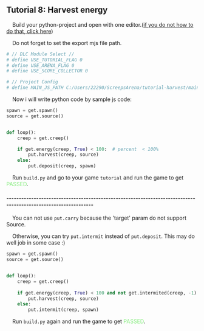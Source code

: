 ## Tutorial 8: Harvest energy

&nbsp;&nbsp;&nbsp;&nbsp;Build your python-project and open with one editor.([if you do not how to do that, click here](https://github.com/EagleBaby/python_screeps_arena/blob/main/README.md))


&nbsp;&nbsp;&nbsp;&nbsp;Do not forget to set the export mjs file path.
```python
# // DLC Module Select //
# define USE_TUTORIAL_FLAG 0
# define USE_ARENA_FLAG 0
# define USE_SCORE_COLLECTOR 0

# // Project Config
# define MAIN_JS_PATH C:/Users/22290/ScreepsArena/tutorial-harvest/main.mjs
```

&nbsp;&nbsp;&nbsp;&nbsp;Now i will write python code by sample js code:
```python
spawn = get.spawn()
source = get.source()


def loop():
    creep = get.creep()

    if get.energy(creep, True) < 100:  # percent  < 100%
        put.harvest(creep, source)
    else:
        put.deposit(creep, spawn)

```

&nbsp;&nbsp;&nbsp;&nbsp;Run ```build.py``` and go to your game ```tutorial``` and run the game to get <font color=#88EC80>PASSED</font>.

#### ---------------------------------------------------------------------------------------------------------------
&nbsp;&nbsp;&nbsp;&nbsp;You can not use `put.carry` because the 'target' param do not support Source.

&nbsp;&nbsp;&nbsp;&nbsp;Otherwise, you can try `put.intermit` instead of `put.deposit`. This may do well job in some case :)

```python
spawn = get.spawn()
source = get.source()


def loop():
    creep = get.creep()
    
    if get.energy(creep, True) < 100 and not get.intermited(creep, -1):  # percent < 100% and not really did intermit in last tick
        put.harvest(creep, source)
    else:
        put.intermit(creep, spawn)

```

&nbsp;&nbsp;&nbsp;&nbsp;Run ```build.py``` again and run the game to get <font color=#88EC80>PASSED</font>.
